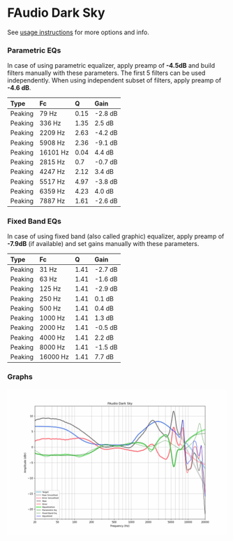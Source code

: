 # FAudio Dark Sky
See [usage instructions](https://github.com/jaakkopasanen/AutoEq#usage) for more options and info.

### Parametric EQs
In case of using parametric equalizer, apply preamp of **-4.5dB** and build filters manually
with these parameters. The first 5 filters can be used independently.
When using independent subset of filters, apply preamp of **-4.6 dB**.

| Type    | Fc       |    Q | Gain    |
|:--------|:---------|:-----|:--------|
| Peaking | 79 Hz    | 0.15 | -2.8 dB |
| Peaking | 336 Hz   | 1.35 | 2.5 dB  |
| Peaking | 2209 Hz  | 2.63 | -4.2 dB |
| Peaking | 5908 Hz  | 2.36 | -9.1 dB |
| Peaking | 16101 Hz | 0.04 | 4.4 dB  |
| Peaking | 2815 Hz  | 0.7  | -0.7 dB |
| Peaking | 4247 Hz  | 2.12 | 3.4 dB  |
| Peaking | 5517 Hz  | 4.97 | -3.8 dB |
| Peaking | 6359 Hz  | 4.23 | 4.0 dB  |
| Peaking | 7887 Hz  | 1.61 | -2.6 dB |

### Fixed Band EQs
In case of using fixed band (also called graphic) equalizer, apply preamp of **-7.9dB**
(if available) and set gains manually with these parameters.

| Type    | Fc       |    Q | Gain    |
|:--------|:---------|:-----|:--------|
| Peaking | 31 Hz    | 1.41 | -2.7 dB |
| Peaking | 63 Hz    | 1.41 | -1.6 dB |
| Peaking | 125 Hz   | 1.41 | -2.9 dB |
| Peaking | 250 Hz   | 1.41 | 0.1 dB  |
| Peaking | 500 Hz   | 1.41 | 0.4 dB  |
| Peaking | 1000 Hz  | 1.41 | 1.3 dB  |
| Peaking | 2000 Hz  | 1.41 | -0.5 dB |
| Peaking | 4000 Hz  | 1.41 | 2.2 dB  |
| Peaking | 8000 Hz  | 1.41 | -1.5 dB |
| Peaking | 16000 Hz | 1.41 | 7.7 dB  |

### Graphs
![](./FAudio%20Dark%20Sky.png)